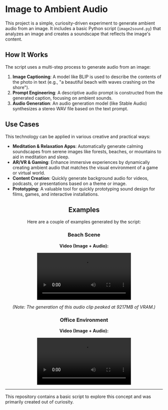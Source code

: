 # Image to Ambient Audio

This project is a simple, curiosity-driven experiment to generate ambient audio from an image. It includes a basic Python script (`image2sound.py`) that analyzes an image and creates a soundscape that reflects the image's content.

## How It Works

The script uses a multi-step process to generate audio from an image:

1.  **Image Captioning**: A model like BLIP is used to describe the contents of the photo in text (e.g., "a beautiful beach with waves crashing on the shore").
2.  **Prompt Engineering**: A descriptive audio prompt is constructed from the generated caption, focusing on ambient sounds.
3.  **Audio Generation**: An audio generation model (like Stable Audio) synthesizes a stereo WAV file based on the text prompt.

## Use Cases

This technology can be applied in various creative and practical ways:

*   **Meditation & Relaxation Apps**: Automatically generate calming soundscapes from serene images like forests, beaches, or mountains to aid in meditation and sleep.
*   **AR/VR & Gaming**: Enhance immersive experiences by dynamically creating ambient audio that matches the visual environment of a game or virtual world.
*   **Content Creation**: Quickly generate background audio for videos, podcasts, or presentations based on a theme or image.
*   **Prototyping**: A valuable tool for quickly prototyping sound design for films, games, and interactive installations.

<div align="center">

## Examples

Here are a couple of examples generated by the script:

### Beach Scene

**Video (Image + Audio):**

![Beach Example](https://github.com/ArdaThePolat/basic_image_to_ambient_audio/raw/main/examples/beach.mp4)

*(Note: The generation of this audio clip peaked at 9217MB of VRAM.)*

### Office Environment

**Video (Image + Audio):**

![Office Example](https://github.com/ArdaThePolat/basic_image_to_ambient_audio/raw/main/examples/office.mp4)

</div>

---

This repository contains a basic script to explore this concept and was primarily created out of curiosity.